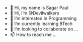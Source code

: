 - 👋 Hi, my name is Sagar Paul
- 👋 Hi, I’m @Devilwalkers
- 👀 I’m interested in Programming 
- 🌱 I’m currently learning BTech
- 💞️ I’m looking to collaborate on ...
- 📫 How to reach me ...

<!---
Devilwalkers/Devilwalkers is a ✨ special ✨ repository because its `README.md` (this file) appears on your GitHub profile.
You can click the Preview link to take a look at your changes.
--->
